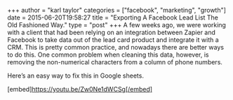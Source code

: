 +++
author = "karl taylor"
categories = ["facebook", "marketing", "growth"]
date = 2015-06-20T19:58:27
title = "Exporting A Facebook Lead List The Old Fashioned Way."
type = "post"
+++
A few weeks ago, we were working with a client that had been relying on an integration between Zapier and Facebook to take data out of the lead card product and integrate it with a CRM. This is pretty common practice, and nowadays there are better ways to do this. One common problem when cleaning this data, however, is removing the non-numerical characters from a column of phone numbers.

 Here’s an easy way to fix this in Google sheets.

 [embed]https://youtu.be/Zw0Ne1dWCSg[/embed]
